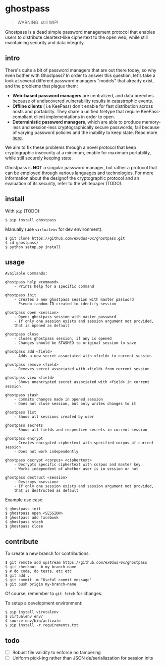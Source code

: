 # ghostpass

> WARNING: still WIP!

Ghostpass is a dead simple password management protocol that enables users to distribute cleartext-like ciphertext to the open web, while still maintaining security and data integrity.

## intro

There's quite a bit of password managers that are out there today, so why even bother with Ghostpass? In order to answer this question, let's take a look at several different password managers "models" that already exist, and the problems that plague them:

* __Web-based password managers__ are centralized, and data breeches because of undiscovered vulnerability results in catastrophic events.
* __Offline clients__ ( i.e KeePass) don't enable for fast distribution across hosts and portability. They share a unified filetype that require KeePass-compliant client implementations in order to open.
* __Deterministic password managers__, which are able to produce memory-less and session-less cryptographically secure passwords, fail because of varying password policies and the inability to keep state. Read more [here](https://tonyarcieri.com/4-fatal-flaws-in-deterministic-password-managers).

We aim to fix these problems through a novel protocol that keep cryptographic insecurity at a minimum, enable for maximum portability, while still securely keeping
state.

Ghostpass is __NOT__ a singular password manager, but rather a protocol that can be employed through various languages and technologies. For more information about the designof the cryptographic protocol and an evaluation of its security, refer to the whitepaper (TODO).

## install

With `pip` (TODO):

```
$ pip install ghostpass
```

Manually (use `virtualenv` for dev environment):

```
$ git clone https://github.com/ex0dus-0x/ghostpass.git
$ cd ghostpass/
$ python setup.py install
```

## usage

```
Available Commands:

ghostpass help <command>
    - Prints help for a specific command

ghostpass init
    - Creates a new ghostpass session with master password
    - Pseudo-random ID created to identify session

ghostpass open <session>
    - Opens ghostpass session with master password
    - If only one session exists and session argument not provided,
    that is opened as default

ghostpass close
    - Closes ghostpass session, if any is opened
    - Changes should be STASHED to original session to save

ghostpass add <field>
    - Adds a new secret associated with <field> to current session

ghostpass remove <field>
    - Removes secret associated with <field> from current session

ghostpass view <field>
    - Shows unencrypted secret associated with <field> in current session

ghostpass stash
    - Commits changes made in opened session
    - Does not close session, but only writes changes to it

ghostpass list
    - Shows all sessions created by user

ghostpass secrets
    - Shows all fields and respective secrets in current session

ghostpass encrypt
    - Creates encrypted ciphertext with specified corpus of current session
    - Does not work independently

ghostpass decrypt <corpus> <ciphertext>
    - Decrypts specific ciphertext with corpus and master key
    - Works independent of whether user is in session or not

ghostpass destruct <session>
    - Destroys <session>
    - If only one session exists and session argument not provided,
    that is destructed as default

```

Example use case:

```
$ ghostpass init
$ ghostpass open <SESSION>
$ ghostpass add facebook
$ ghostpass stash
$ ghostpass close
```

## contribute

To create a new branch for contributions:

```
$ git remote add upstream https://github.com/ex0dus-0x/ghostpass
$ git checkout -b my-branch-name
$ # do code, do tests, etc etc
$ git add .
$ git commit -m "Useful commit message"
$ git push origin my-branch-name
```

Of course, remember to `git fetch` for changes.

To setup a development environment:

```
$ pip install virutalenv
$ virtualenv env/
$ source env/bin/activate
$ pip install -r requirements.txt
```

## todo

* [ ] Robust file validity to enforce no tampering
* [ ] Uniform pickl-ing rather than JSON de/serialiazation for session inits
